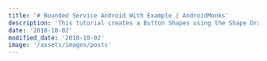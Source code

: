 ```yaml
---
title: '# Bounded Service Android With Example | AndroidMonks'
description: 'This tutorial creates a Button Shapes using the Shape Drawable element. We will be creating'
date: '2018-10-02'
modified_date: '2018-10-02'
image: '/assets/images/posts'
---
```

